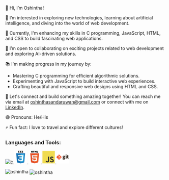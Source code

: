 👋 Hi, I’m Oshintha!

👀 I’m interested in exploring new technologies, learning about artificial intelligence, and diving into the world of web development.

🌱 Currently, I'm enhancing my skills in C programming, JavaScript, HTML, and CSS to build fascinating web applications.

💼 I’m open to collaborating on exciting projects related to web development and exploring AI-driven solutions.

📚 I'm making progress in my journey by:

   - Mastering C programming for efficient algorithmic solutions.
   - Experimenting with JavaScript to build interactive web experiences.
   - Crafting beautiful and responsive web designs using HTML and CSS.

💬 Let's connect and build something amazing together! You can reach me via email at [oshinthasandaruwan@gmail.com](mailto:oshinthasandaruwan@gmail.com) or connect with me on [LinkedIn](https://www.linkedin.com/in/oshintha-sandaruwan/).

😄 Pronouns: He/His

⚡ Fun fact: I love to travel and explore different cultures!

<h3 align="left">Languages and Tools:</h3>
<p align="left"> 
   <a href="https://www.w3schools.com/c/" target="_blank" rel="noreferrer"> <img src="https://upload.wikimedia.org/wikipedia/commons/1/18/C_Programming_Language.svg" alt="c" width="40" height="40"/> </a>
   <a href="https://www.w3schools.com/css/" target="_blank" rel="noreferrer"> <img src="https://raw.githubusercontent.com/devicons/devicon/master/icons/css3/css3-original-wordmark.svg" alt="css3" width="40" height="40"/> </a> 
   <a href="https://www.w3schools.com/html/" target="_blank" rel="noreferrer"> <img src="https://raw.githubusercontent.com/devicons/devicon/master/icons/html5/html5-original-wordmark.svg" alt="html5" width="40" height="40"/> </a> 
   <a href="https://developer.mozilla.org/en-US/docs/Web/JavaScript" target="_blank" rel="noreferrer"> <img src="https://raw.githubusercontent.com/devicons/devicon/master/icons/javascript/javascript-original.svg" alt="javascript" width="40" height="40"/> </a>
   <a href="https://www.w3schools.com/git/" target="_blank" rel="noreferrer"> <img src="https://github.com/devicons/devicon/blob/master/icons/git/git-original-wordmark.svg" alt="git" width="40" height="40"/> </a>

<p><img align="left" src="https://github-readme-stats.vercel.app/api/top-langs?username=oshintha&show_icons=true&locale=en&layout=compact" alt="oshintha" /></p>

<p>&nbsp;<img align="center" src="https://github-readme-stats.vercel.app/api?username=oshintha&show_icons=true&locale=en" alt="oshintha" /></p>

<!---
Oshintha/Oshintha is a ✨ special ✨ repository because its `README.md` (this file) appears on your GitHub profile.
You can click the Preview link to take a look at your changes.
--->

